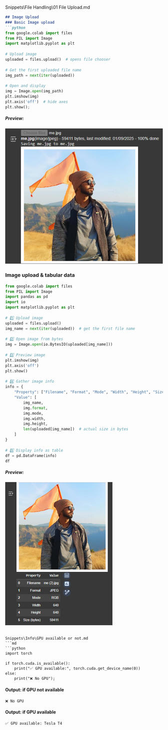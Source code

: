Snippets\File Handling\01 File Upload.md
```md
## Image Upload
### Basic Image upload  
```python
from google.colab import files
from PIL import Image
import matplotlib.pyplot as plt

# Upload image
uploaded = files.upload()  # opens file chooser

# Get the first uploaded file name
img_path = next(iter(uploaded))

# Open and display
img = Image.open(img_path)
plt.imshow(img)
plt.axis('off')  # hide axes
plt.show();
```  
##### Preview:  
![](../../z_images/001/09.png)  
### Image upload & tabular data
```python
from google.colab import files
from PIL import Image
import pandas as pd
import io
import matplotlib.pyplot as plt

# 1️⃣ Upload image
uploaded = files.upload()
img_name = next(iter(uploaded))  # get the first file name

# 2️⃣ Open image from bytes
img = Image.open(io.BytesIO(uploaded[img_name]))

# 3️⃣ Preview image
plt.imshow(img)
plt.axis('off')
plt.show()

# 4️⃣ Gather image info
info = {
    "Property": ["Filename", "Format", "Mode", "Width", "Height", "Size (bytes)"],
    "Value": [
        img_name,
        img.format,
        img.mode,
        img.width,
        img.height,
        len(uploaded[img_name])  # actual size in bytes
    ]
}

# 5️⃣ Display info as table
df = pd.DataFrame(info)
df
```  
##### Preview:  
![](../../z_images/001/10.png)
```

Snippets\Info\GPU available or not.md
```md
```python
import torch

if torch.cuda.is_available():
    print("✅ GPU available:", torch.cuda.get_device_name(0))
else:
    print("❌ No GPU");
```  
#### Output: if GPU not available  
```console
❌ No GPU
```  
#### Output: if GPU available    
```console
✅ GPU available: Tesla T4
```
```

